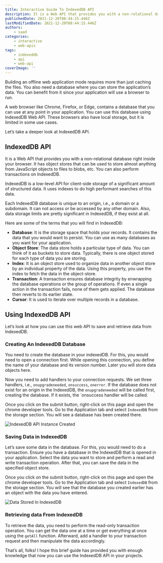 ```yaml
---
title: Interactive Guide To IndexedDB API
description: It is a Web API that provides you with a non-relational database right inside your browser. In this piece, we are going to look at IndexedDB API and how you can use it in your applications.
publishedDate: 2021-12-20T08:44:15.446Z
lastModifiedDate: 2021-12-20T08:44:15.446Z
authors:
    - saad
categories:
    - interactive
    - web-apis
tags:
    - indexeddb
    - api
    - web-api
coverImage: ''
---
```


<Lead>

Building an offline web application mode requires more than just caching the files. You also need a database where you can store the application’s data. You can benefit from it since your application will use a browser to run.

</Lead>

A web browser like Chrome, Firefox, or Edge, contains a database that you can use at any point in your application. You can use this database using IndexedDB Web API. These browsers also have local storage, but it is limited in some use cases.

Let’s take a deeper look at IndexedDB API.

## IndexedDB API

It is a Web API that provides you with a non-relational database right inside your browser. It has object stores that can be used to store almost anything from JavaScript objects to files to blobs, etc. You can also perform transactions on IndexedDB.

IndexedDB is a low-level API for client-side storage of a significant amount of structured data. It uses indexes to do high performant searches of this data.

Each IndexedDB database is unique to an origin, i.e., a domain or a subdomain. It can not access or be accessed by any other domain. Also, data storage limits are pretty significant in IndexedDB, if they exist at all.

Here are some of the terms that you will find in IndexedDB:

-   **Database**: It is the storage space that holds your records. It contains the data that you would want to persist. You can use as many databases as you want for your application.
-   **Object Store**: The data store holds a particular type of data. You can think of it as buckets to store data. Typically, there is one object stored for each type of data you are storing.
-   **Index**: It is an object store used to organize data in another object store by an individual property of the data. Using this property, you use the index to fetch the data in the object-store.
-   **Transaction**: A transaction ensures database integrity by enwrapping the database operations or the group of operations. If even a single action in the transaction fails, none of them gets applied. The database then reverts to its earlier state.
-   **Cursor**: It is used to iterate over multiple records in a database.

## Using IndexedDB API

Let’s look at how you can use this web API to save and retrieve data from IndexedDB.

### Creating An IndexedDB Database

You need to create the database in your indexedDB. For this, you would need to open a connection first. While opening this connection, you define the name of your database and its version number. Later you will store data objects here.

Now you need to add handlers to your connection requests. We set three handlers, i.e., `onupgradeneeded`, `onsuccess`, `onerror`. If the database does not exist for an origin in the IndexedDB, the `onupgradeneeded` will be called first, creating the database. If it exists, the `onsuccess handler will be called.

<LearnIndexedDB createDatabase />

Once you click on the submit button, right-click on this page and open the chrome developer tools. Go to the Application tab and select `IndexedDB` from the storage section. You will see a database has been created there.

![IndexedDB API Instance Created](https://raw.githubusercontent.com/RapidAPI/DevRel-Stack-Data/ba55ebf9b88a1a0f5b417b615bcd6946b0a7eb0d/guides/posts/indexeddb-api/images/createDB.png)

### Saving Data in IndexedDB

Let’s save some data in the database. For this, you would need to do a transaction. Ensure you have a database in the IndexedDB that is opened in your application. Select the data you want to store and perform a read and write transaction operation. After that, you can save the data in the specified object store.

<LearnIndexedDB writeInDatabase />

Once you click on the submit button, right-click on this page and open the chrome developer tools. Go to the Application tab and select `IndexedDB` from the storage section. You will see that the database you created earlier has an object with the data you have entered.

![Data Stored In IndexedDB](https://raw.githubusercontent.com/RapidAPI/DevRel-Stack-Data/ba55ebf9b88a1a0f5b417b615bcd6946b0a7eb0d/guides/posts/indexeddb-api/images/writeDB.png)

### Retrieving data From IndexedDB

To retrieve the data, you need to perform the read-only transaction operation. You can get the data one at a time or get everything at once using the `getAll` function. Afterward, add a handler to your transaction request and then manipulate the data accordingly.

<LearnIndexedDB viewFromDatabase />

That’s all, folks! I hope this brief guide has provided you with enough knowledge that now you can use the IndexedDB API in your projects.
